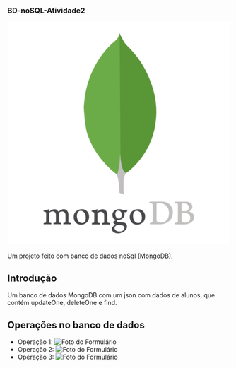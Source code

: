 ### BD-noSQL-Atividade2
![Banner do Projeto](./mongodb.png)

Um projeto feito com banco de dados noSql (MongoDB).

## Introdução

Um banco de dados MongoDB com um json com dados de alunos, que contém updateOne, deleteOne e find.

## Operações no banco de dados

- Operação 1: 
![Foto do Formulário](./)
- Operação 2:
![Foto do Formulário](./)
- Operação 3:
![Foto do Formulário](./)
